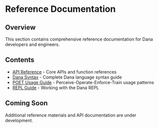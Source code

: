 # Reference Documentation

## Overview

This section contains comprehensive reference documentation for Dana developers and engineers.

## Contents

- [API Reference](api/README.md) - Core APIs and function references
- [Dana Syntax](dana-syntax.md) - Complete Dana language syntax guide
- [POET Usage Guide](poet-usage-guide.md) - Perceive-Operate-Enforce-Train usage patterns
- [REPL Guide](repl-guide.md) - Working with the Dana REPL

## Coming Soon

Additional reference materials and API documentation are under development.